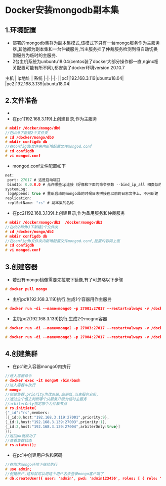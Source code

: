 # Docker安装mongodb副本集
## 1.环境配置
* 部署的mongodb集群为副本集模式,该模式下只有一台mongo服务作为主服务器,其他都为副本集和一台仲裁服务,当主服务挂了仲裁服务检测到将自动切换副服务为临时的主服务.
* 2台主机系统为unbuntu18.04(centos装了docker大部分操作都一直,nginx相关配置可能有所不同),都安装了docker环境version 20.10.7

主机 | ip地址 | 系统
|-|-|-|-|
|pc1|192.168.3.119|ubuntu18.04|
|pc2|192.168.3.139|ubuntu18.04|

## 2.文件准备
* 
* 在pc1(192.168.3.119)上创建目录,作为主服务

~~~c
# mkdir /docker/mongo/db0
//在db0下新建2个文件夹
# cd /docker/mongo/db0
# mkdir configdb db 
//在configdb文件夹内新增配置文件mongod.conf
# cd configdb
# vi mongod.conf
~~~
* mongod.conf文件配置如下
~~~c
net:
 port: 27017 # 这是启动端口
 bindIp: 0.0.0.0 # 允许哪些ip连接（好像和下面的命令参数 --bind_ip_all 相类似的作用）
systemLog:
 logAppend: true # 重新启动的mongodb的时候日志拼接在以前的日志文件上，不用新建
replication:
 replSetName: "rs" # 副本集的名称
~~~

* 在pc2(192.168.3.139)上创建目录,作为备用服务和仲裁服务
~~~c
# mkdir /docker/mongo/db2  /docker/mongo/db3
//在db2和db3下新建2个文件夹
# cd /docker/mongo/db2
# mkdir configdb db
//在configdb文件夹内新增配置文件mongod.conf,配置内容同上面
# cd configdb
# vi mongod.conf
~~~

## 3.创建容器
* 若没有mongo镜像需要先拉取下镜像,有了可忽略以下步骤
~~~c
# docker pull mongo
~~~

* 主机pc1(192.168.3.119)执行,生成1个容器用作主服务
~~~c
# docker run -di --name=mongo0 -p 27001:27017 --restart=always -v /docker/mongo/db0/configdb:/data/configdb/ -v /docker/mongo/db0/db:/data/db mongo --replSet "rs" --bind_ip_all -f /data/configdb/mongod.conf
~~~
* 主机pc2(192.168.3.139)执行,生成2个mogno容器
~~~c
# docker run -di --name=mongo2 -p 27003:27017 --restart=always -v /docker/mongo/db2/configdb:/data/configdb/ -v /docker/mongo/db2/db:/data/db mongo --replSet "rs" --bind_ip_all -f /data/configdb/mongod.conf

# docker run -di --name=mongo3 -p 27004:27017 --restart=always -v /docker/mongo/db3/configdb:/data/configdb/ -v /docker/mongo/db3/db:/data/db mongo --replSet "rs" --bind_ip_all -f /data/configdb/mongod.conf
~~~

## 4.创建集群

* 在pc1进入容器mongo0内执行
~~~c
//进入容器命令
# docker exec -it mongo0 /bin/bash
//进入容器中执行
# mongo
//创建集群,priority为优先级,高到低,当主服务宕机,
//通过这个值去判断哪个从服务升级为临时主服务
//arbiterOnly指定哪个为仲裁节点
# rs.initiate(
{"_id":"rs",members:
[{_id:0,host:"192.168.3.119:27001",priority:9},
{_id:1,host:"192.168.3.139:27003",priority:1},
{_id:2,host:"192.168.3.139:27004",arbiterOnly:true}]
});
//返回ok就成功了
//查看集群状态
# rs.status();
~~~

* 在pc1中创建用户名和密码
~~~c
//在刚才mongo环境下继续执行
# use admin;
//创建账户,这样就可以用这个用户名去登录mongo客户端了
# db.createUser({ user: 'admin', pwd: 'admin123456', roles: [ { role: "root", db: "admin" } ] });
~~~